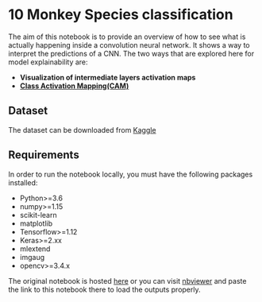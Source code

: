 # 10 Monkey Species classification

The aim of this notebook is to provide an overview of how to see what is actually happening inside a convolution
neural network. It shows a way to interpret the predictions of a CNN. The two ways that are explored here for 
model explainability are:

* **Visualization of intermediate layers activation maps**
* **[Class Activation Mapping(CAM)](http://cnnlocalization.csail.mit.edu/)**

## Dataset
The dataset can be downloaded from [Kaggle](https://www.kaggle.com/slothkong/10-monkey-species/home)

## Requirements
In order to run the notebook locally, you must have the following packages installed:
* Python>=3.6
* numpy>=1.15
* scikit-learn
* matplotlib
* Tensorflow>=1.12
* Keras>=2.xx
* mlextend
* imgaug
* opencv>=3.4.x


The original notebook is hosted [here](https://www.kaggle.com/aakashnain/what-does-a-cnn-see) or you can visit [nbviewer](https://nbviewer.jupyter.org) and paste the link to this notebook there to load the outputs properly.

